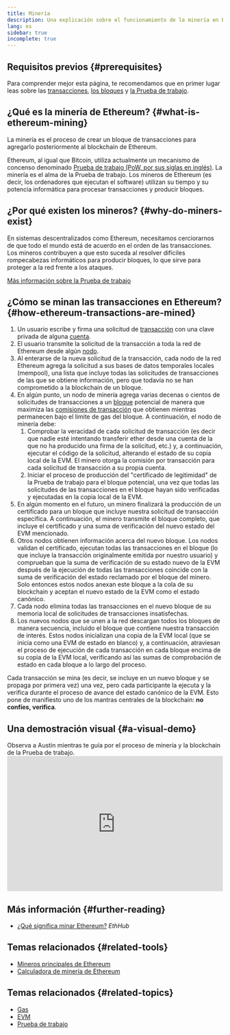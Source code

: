 ```yaml
---
title: Minería
description: Una explicación sobre el funcionamiento de la minería en Etherum y sobre cómo mantiene a Etherum seguro y descentralizado.
lang: es
sidebar: true
incomplete: true
---
```


## Requisitos previos {#prerequisites}

Para comprender mejor esta página, te recomendamos que en primer lugar leas sobre las [transacciones](/developers/docs/transactions/), [los bloques](/developers/docs/blocks/) y [la Prueba de trabajo](/developers/docs/consensus-mechanisms/pow/).

## ¿Qué es la minería de Ethereum? {#what-is-ethereum-mining}

La minería es el proceso de crear un bloque de transacciones para agregarlo posteriormente al blockchain de Ethereum.

Ethereum, al igual que Bitcoin, utiliza actualmente un mecanismo de concenso denominado [Prueba de trabajo (PoW, por sus siglas en inglés)](/developers/docs/consensus-mechanisms/pow/). La minería es el alma de la Prueba de trabajo. Los mineros de Ethereum (es decir, los ordenadores que ejecutan el software) utilizan su tiempo y su potencia informática para procesar transacciones y producir bloques.

## ¿Por qué existen los mineros? {#why-do-miners-exist}

En sistemas descentralizados como Ethereum, necesitamos cerciorarnos de que todo el mundo está de acuerdo en el orden de las transacciones. Los mineros contribuyen a que esto suceda al resolver difíciles rompecabezas informáticos para producir bloques, lo que sirve para proteger a la red frente a los ataques.

[Más información sobre la Prueba de trabajo](/developers/docs/consensus-mechanisms/pow/)

## ¿Cómo se minan las transacciones en Ethereum? {#how-ethereum-transactions-are-mined}

1. Un usuario escribe y firma una solicitud de [transacción](/developers/docs/transactions/) con una clave privada de alguna [cuenta](/developers/docs/accounts/).
2. El usuario transmite la solicitud de la transacción a toda la red de Ethereum desde algún [nodo](/developers/docs/nodes-and-clients/).
3. Al enterarse de la nueva solicitud de la transacción, cada nodo de la red Ethereum agrega la solicitud a sus bases de datos temporales locales (mempool), una lista que incluye todas las solicitudes de transacciones de las que se obtiene información, pero que todavía no se han comprometido a la blockchain de un bloque.
4. En algún punto, un nodo de minería agrega varias decenas o cientos de solicitudes de transacciones a un [bloque](/developers/docs/blocks/) potencial de manera que maximiza las [comisiones de transacción](/developers/docs/gas/) que obtienen mientras permanecen bajo el límite de gas del bloque. A continuación, el nodo de minería debe:
   1. Comprobar la veracidad de cada solicitud de transacción (es decir que nadie esté intentando transferir ether desde una cuenta de la que no ha producido una firma de la solicitud, etc.) y, a continuación, ejecutar el código de la solicitud, alterando el estado de su copia local de la EVM. El minero otorga la comisión por transacción para cada solicitud de transacción a su propia cuenta.
   2. Iniciar el proceso de producción del "certificado de legitimidad" de la Prueba de trabajo para el bloque potencial, una vez que todas las solicitudes de las transacciones en el bloque hayan sido verificadas y ejecutadas en la copia local de la EVM.
5. En algún momento en el futuro, un minero finalizará la producción de un certificado para un bloque que incluye nuestra solicitud de transacción específica. A continuación, el minero transmite el bloque completo, que incluye el certificado y una suma de verificación del nuevo estado del EVM mencionado.
6. Otros nodos obtienen información acerca del nuevo bloque. Los nodos validan el certificado, ejecutan todas las transacciones en el bloque (lo que incluye la transacción originalmente emitida por nuestro usuario) y comprueban que la suma de verificación de su estado nuevo de la EVM después de la ejecución de todas las transacciones coincide con la suma de verificación del estado reclamado por el bloque del minero. Solo entonces estos nodos anexan este bloque a la cola de su blockchain y aceptan el nuevo estado de la EVM como el estado canónico.
7. Cada nodo elimina todas las transacciones en el nuevo bloque de su memoria local de solicitudes de transacciones insatisfechas.
8. Los nuevos nodos que se unen a la red descargan todos los bloques de manera secuencia, incluido el bloque que contiene nuestra transacción de interés. Estos nodos inicializan una copia de la EVM local (que se inicia como una EVM de estado en blanco) y, a continuación, atraviesan el proceso de ejecución de cada transacción en cada bloque encima de su copia de la EVM local, verificando así las sumas de comprobación de estado en cada bloque a lo largo del proceso.

Cada transacción se mina (es decir, se incluye en un nuevo bloque y se propaga por primera vez) una vez, pero cada participante la ejecuta y la verifica durante el proceso de avance del estado canónico de la EVM. Esto pone de manifiesto uno de los mantras centrales de la blockchain: **no confíes, verifica**.

## Una demostración visual {#a-visual-demo}

Observa a Austin mientras te guía por el proceso de minería y la blockchain de la Prueba de trabajo. <iframe width="100%" height="315" src="https://www.youtube.com/embed/zcX7OJ-L8XQ" frameborder="0" allow="accelerometer; autoplay; clipboard-write; encrypted-media; gyroscope; picture-in-picture" allowfullscreen mark="crwd-mark"></iframe>

## Más información {#further-reading}

- [¿Qué significa minar Ethereum?](https://docs.ethhub.io/using-ethereum/mining/) _EthHub_

## Temas relacionados {#related-tools}

- [Mineros principales de Ethereum](https://etherscan.io/stat/miner?range=7&blocktype=blocks)
- [Calculadora de minería de Ethereum](https://minerstat.com/coin/ETH)

## Temas relacionados {#related-topics}

- [Gas](/developers/docs/gas/)
- [EVM](/developers/docs/evm/)
- [Prueba de trabajo](/developers/docs/consensus-mechanisms/pow/)
